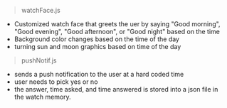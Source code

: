 > watchFace.js
- Customized watch face that greets the uer by saying "Good morning", "Good evening", "Good afternoon", or "Good night" based on the time
-  Background color changes based on the time of the day
-  turning sun and moon graphics based on time of the day

> pushNotif.js
- sends a push notification to the user at a hard coded time
- user needs to pick yes or no 
- the answer, time asked, and time answered is stored into a json file in the watch memory. 



